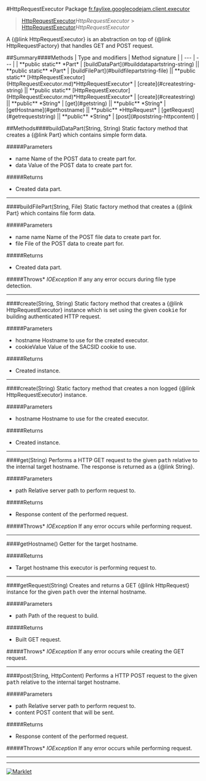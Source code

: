 #HttpRequestExecutor
Package [fr.faylixe.googlecodejam.client.executor](README.md)<br>

> [HttpRequestExecutor](HttpRequestExecutor.md)*HttpRequestExecutor* > [HttpRequestExecutor](HttpRequestExecutor.md)*HttpRequestExecutor*
<p>A {@link HttpRequestExecutor} is an abstraction
 on top of {@link HttpRequestFactory} that handles
 GET and POST request.</p>
##Summary####Methods
| Type and modifiers | Method signature |
| --- | --- |
| **public static** *Part* | [buildDataPart](#builddatapartstring-string) || **public static** *Part* | [buildFilePart](#buildfilepartstring-file) || **public static** [HttpRequestExecutor](HttpRequestExecutor.md)*HttpRequestExecutor* | [create](#createstring-string) || **public static** [HttpRequestExecutor](HttpRequestExecutor.md)*HttpRequestExecutor* | [create](#createstring) || **public** *String* | [get](#getstring) || **public** *String* | [getHostname](#gethostname) || **public** *HttpRequest* | [getRequest](#getrequeststring) || **public** *String* | [post](#poststring-httpcontent) |

##Methods####buildDataPart(String, String)
Static factory method that creates a {@link Part} which contains
 simple form data.

#####Parameters
* name Name of the POST data to create part for.
* data Value of the POST data to create part for.

#####Returns
* Created data part.

---

####buildFilePart(String, File)
Static factory method that creates a {@link Part} which contains
 file form data.

#####Parameters
* name name Name of the POST file data to create part for.
* file File of the POST data to create part for.

#####Returns
* Created data part.

#####Throws* *IOException* If any any error occurs during file type detection.

---

####create(String, String)
Static factory method that creates a {@link HttpRequestExecutor} instance
 which is set using the given <tt>cookie</tt> for building authenticated
 HTTP request.

#####Parameters
* hostname Hostname to use for the created executor.
* cookieValue Value of the SACSID cookie to use.

#####Returns
* Created instance.

---

####create(String)
Static factory method that creates a non logged
 {@link HttpRequestExecutor} instance.

#####Parameters
* hostname Hostname to use for the created executor.

#####Returns
* Created instance.

---

####get(String)
Performs a HTTP GET request to the given <tt>path</tt>
 relative to the internal target hostname. The response
 is returned as a {@link String}.

#####Parameters
* path Relative server path to perform request to.

#####Returns
* Response content of the performed request.

#####Throws* *IOException* If any error occurs while performing request.

---

####getHostname()
Getter for the target hostname.

#####Returns
* Target hostname this executor is performing request to.

---

####getRequest(String)
Creates and returns a GET {@link HttpRequest} instance
 for the given <tt>path</tt> over the internal hostname.

#####Parameters
* path Path of the request to build.

#####Returns
* Built GET request.

#####Throws* *IOException* If any error occurs while creating the GET request.

---

####post(String, HttpContent)
Performs a HTTP POST request to the given <tt>path</tt>
 relative to the internal target hostname.

#####Parameters
* path Relative server path to perform request to.
* content POST content that will be sent.

#####Returns
* Response content of the performed request.

#####Throws* *IOException* If any error occurs while performing request.

---

---

[![Marklet](https://img.shields.io/badge/Generated%20by-Marklet-green.svg)](https://github.com/Faylixe/marklet)
